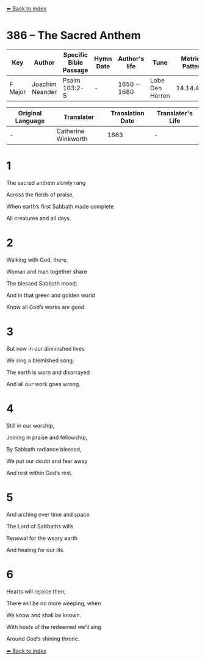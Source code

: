 [⬅️ Back to index](../README.md)

# 386 – The Sacred Anthem

Key | Author   | Specific Bible Passage     |Hymn Date |Author's life |Tune |Metrical Pattern   |Composer/Source                                                                                        
-- | --------- | ---------------------------|----------|--------------|-----|-------------------|-------------   
F Major  | Joachim Neander      | Psalm 103:2-5 | -  | 1650 - 1680 | Lobe Den Herren | 14.14.4.7.8 | Chorale Book for England, 1863 

Original Language | Translater | Translation Date   | Translater's Life     
----------------- | --------- | --------------------|-------------   
\-  | Catherine Winkworth      | 1863 | -  | 1827 - 1878 



# 1

The sacred anthem slowly rang

Across the fields of praise,

When earth’s first Sabbath made complete

All creatures and all days.



# 2

Walking with God, there,

Woman and man together share

The blessed Sabbath mood;

And in that green and golden world

Know all God’s works are good.



# 3

But now in our diminished lives

We sing a blemished song;

The earth is worn and disarrayed

And all our work goes wrong.



# 4

Still in our worship,

Joining in praise and fellowship,

By Sabbath radiance blessed,

We put our doubt and fear away

And rest within God’s rest.



# 5

And arching over time and space

The Lord of Sabbaths wills

Renewal for the weary earth

And healing for our ills.



# 6

Hearts will rejoice then;

There will be no more weeping, when

We know and shall be known.

With hosts of the redeemed we’ll sing

Around God’s shining throne.

[⬅️ Back to index](../README.md)
